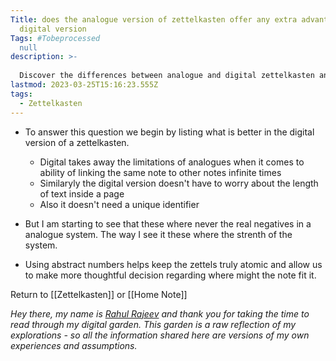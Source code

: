```yaml
---
Title: does the analogue version of zettelkasten offer any extra advantage over the
  digital version
Tags: #Tobeprocessed
  null
description: >-
  
  Discover the differences between analogue and digital zettelkasten and decide which one works best for you. Find out the pros and cons of both methods in this informative article.
lastmod: 2023-03-25T15:16:23.555Z
tags:
  - Zettelkasten
---
```


- To answer this question we begin by listing what is better in the digital version of a zettelkasten.
	- Digital takes away the limitations of analogues when it comes to ability of linking the same note to other notes infinite times
	- Similaryly the digital version doesn't have to worry about the length of text inside a page
	- Also it doesn't need a unique identifier

- But I am starting to see that these where never the real negatives in a analogue system.  The way I see it these where the strenth of the system.
- Using abstract numbers helps keep the zettels truly atomic and allow us to make more thoughtful decision regarding where might the note fit it.


Return to [[Zettelkasten]] or [[Home Note]]


*Hey there, my name is [Rahul Rajeev](https://rahulrajeev.net/?utm_src=garden) and thank you for taking the time to read through my digital garden. This garden is a raw reflection of my explorations - so all the information shared here are versions of my own experiences and assumptions.*